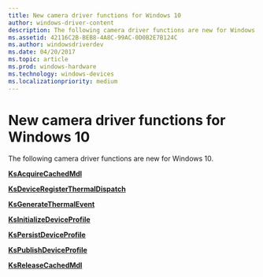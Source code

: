 ```yaml
---
title: New camera driver functions for Windows 10
author: windows-driver-content
description: The following camera driver functions are new for Windows 10.
ms.assetid: 42116C2B-BEB8-4A8C-99AC-0D0B2E7B124C
ms.author: windowsdriverdev
ms.date: 04/20/2017
ms.topic: article
ms.prod: windows-hardware
ms.technology: windows-devices
ms.localizationpriority: medium
---
```


# New camera driver functions for Windows 10


The following camera driver functions are new for Windows 10.

[**KsAcquireCachedMdl**](https://msdn.microsoft.com/library/windows/hardware/mt186387)

[**KsDeviceRegisterThermalDispatch**](https://msdn.microsoft.com/library/windows/hardware/mt186388)

[**KsGenerateThermalEvent**](https://msdn.microsoft.com/library/windows/hardware/mt186391)

[**KsInitializeDeviceProfile**](https://msdn.microsoft.com/library/windows/hardware/dn917797)

[**KsPersistDeviceProfile**](https://msdn.microsoft.com/library/windows/hardware/dn917889)

[**KsPublishDeviceProfile**](https://msdn.microsoft.com/library/windows/hardware/dn936920)

[**KsReleaseCachedMdl**](https://msdn.microsoft.com/library/windows/hardware/mt186396)

 

 




